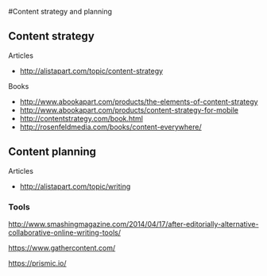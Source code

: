 #Content strategy and planning

## Content strategy

Articles

* http://alistapart.com/topic/content-strategy

Books

* http://www.abookapart.com/products/the-elements-of-content-strategy
* http://www.abookapart.com/products/content-strategy-for-mobile
* http://contentstrategy.com/book.html
* http://rosenfeldmedia.com/books/content-everywhere/

## Content planning

Articles

* http://alistapart.com/topic/writing

### Tools

http://www.smashingmagazine.com/2014/04/17/after-editorially-alternative-collaborative-online-writing-tools/

https://www.gathercontent.com/

https://prismic.io/

